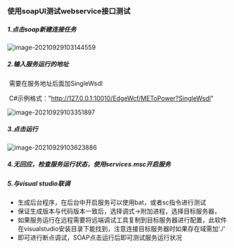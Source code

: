 ### 使用soapUI测试webservice接口测试

##### 1.点击soap新建连接任务

![image-20210929103144559](C:\Users\yesen\AppData\Roaming\Typora\typora-user-images\image-20210929103144559.png)

##### 2.输入服务运行的地址

​	需要在服务地址后面加SingleWsdl

​	C#示例格式："http://127.0.0.1:10010/EdgeWcf/METoPower?SingleWsdl"

![image-20210929103351897](C:\Users\yesen\AppData\Roaming\Typora\typora-user-images\image-20210929103351897.png)

##### 3.点击运行

![image-20210929103623886](C:\Users\yesen\AppData\Roaming\Typora\typora-user-images\image-20210929103623886.png)

##### 4.无回应，检查服务运行状态，使用services.msc开启服务

##### 5.与visual studio联调

- 生成后台程序，在后台中开启服务可以使用bat，或者sc指令进行测试
- 保证生成版本与代码版本一致后，选择调式->附加进程，选择目标服务器，
- 如果服务运行在远程需要将远端调试工具复制到目标服务器进行配置，此软件在visualstudio安装目录下能找到，注意连接目标服务器时如果存在域需加’./‘
-  即可进行断点调试，SOAP点击运行后即可测试服务运行状况